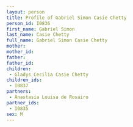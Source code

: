 ```yaml
---
layout: person
title: Profile of Gabriel Simon Casie Chetty
person_id: I0836
first_name: Gabriel Simon
last_name: Casie Chetty
full_name: Gabriel Simon Casie Chetty
mother: 
mother_id: 
father: 
father_id: 
children:
 - Gladys Cecilia Casie Chetty
children_ids:
 - I0837
partners:
 - Anastasia Louisa de Rosairo
partner_ids:
 - I0835
sex: M
---
```


